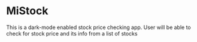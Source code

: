 
#  MiStock
This is a dark-mode enabled stock price checking app. 
User will be able to check for stock price and its info from a list of stocks




